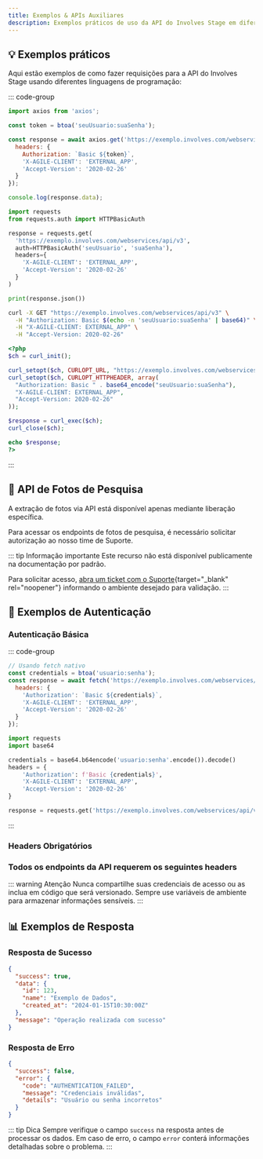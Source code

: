 ```yaml
---
title: Exemplos & APIs Auxiliares
description: Exemplos práticos de uso da API do Involves Stage em diferentes linguagens de programação.
---
```


## 💡 Exemplos práticos

Aqui estão exemplos de como fazer requisições para a API do Involves Stage usando diferentes linguagens de programação:

::: code-group

```javascript [JavaScript (axios)]
import axios from 'axios';

const token = btoa('seuUsuario:suaSenha');

const response = await axios.get('https://exemplo.involves.com/webservices/api/v3', {
  headers: {
    Authorization: `Basic ${token}`,
    'X-AGILE-CLIENT': 'EXTERNAL_APP',
    'Accept-Version': '2020-02-26'
  }
});

console.log(response.data);
```

```python [Python (requests)]
import requests
from requests.auth import HTTPBasicAuth

response = requests.get(
  'https://exemplo.involves.com/webservices/api/v3',
  auth=HTTPBasicAuth('seuUsuario', 'suaSenha'),
  headers={
    'X-AGILE-CLIENT': 'EXTERNAL_APP',
    'Accept-Version': '2020-02-26'
  }
)

print(response.json())
```

```bash [cURL]
curl -X GET "https://exemplo.involves.com/webservices/api/v3" \
  -H "Authorization: Basic $(echo -n 'seuUsuario:suaSenha' | base64)" \
  -H "X-AGILE-CLIENT: EXTERNAL_APP" \
  -H "Accept-Version: 2020-02-26"
```

```php [PHP]
<?php
$ch = curl_init();

curl_setopt($ch, CURLOPT_URL, "https://exemplo.involves.com/webservices/api/v3");
curl_setopt($ch, CURLOPT_HTTPHEADER, array(
  "Authorization: Basic " . base64_encode("seuUsuario:suaSenha"),
  "X-AGILE-CLIENT: EXTERNAL_APP",
  "Accept-Version: 2020-02-26"
));

$response = curl_exec($ch);
curl_close($ch);

echo $response;
?>
```

:::

## 📸 API de Fotos de Pesquisa

A extração de fotos via API está disponível apenas mediante liberação específica.

Para acessar os endpoints de fotos de pesquisa, é necessário solicitar autorização ao nosso time de Suporte.

::: tip Informação importante
Este recurso não está disponível publicamente na documentação por padrão.

Para solicitar acesso, [abra um ticket com o Suporte](https://help.involves.com/hc/pt-br/requests/new){target="_blank" rel="noopener"} informando o ambiente desejado para validação.
:::

## 🔧 Exemplos de Autenticação

### Autenticação Básica

::: code-group

```javascript [JavaScript]
// Usando fetch nativo
const credentials = btoa('usuario:senha');
const response = await fetch('https://exemplo.involves.com/webservices/api/v3', {
  headers: {
    'Authorization': `Basic ${credentials}`,
    'X-AGILE-CLIENT': 'EXTERNAL_APP',
    'Accept-Version': '2020-02-26'
  }
});
```

```python [Python]
import requests
import base64

credentials = base64.b64encode('usuario:senha'.encode()).decode()
headers = {
    'Authorization': f'Basic {credentials}',
    'X-AGILE-CLIENT': 'EXTERNAL_APP',
    'Accept-Version': '2020-02-26'
}

response = requests.get('https://exemplo.involves.com/webservices/api/v3', headers=headers)
```

:::

### Headers Obrigatórios

<script setup>
import ApiCard from '../.vitepress/theme/components/ApiCard.vue'

const headersTable = [
  {
    key: 'Authorization',
    description: '<code>Basic &lt;token&gt;</code> — Token de autenticação em Base64',
    color: 'blue'
  },
  {
    key: 'X-AGILE-CLIENT',
    description: '<code>EXTERNAL_APP</code> — Identificador do cliente',
    color: 'purple'
  },
  {
    key: 'Accept-Version',
    description: '<code>2020-02-26</code> — Versão da API',
    color: 'red'
  }
]
</script>

### Todos os endpoints da API requerem os seguintes headers

<ApiCard
  title="request.headers"
  :items="headersTable"
/>

::: warning Atenção
Nunca compartilhe suas credenciais de acesso ou as inclua em código que será versionado.
Sempre use variáveis de ambiente para armazenar informações sensíveis.
:::

## 📊 Exemplos de Resposta

### Resposta de Sucesso

```json
{
  "success": true,
  "data": {
    "id": 123,
    "name": "Exemplo de Dados",
    "created_at": "2024-01-15T10:30:00Z"
  },
  "message": "Operação realizada com sucesso"
}
```

### Resposta de Erro

```json
{
  "success": false,
  "error": {
    "code": "AUTHENTICATION_FAILED",
    "message": "Credenciais inválidas",
    "details": "Usuário ou senha incorretos"
  }
}
```

::: tip Dica
Sempre verifique o campo `success` na resposta antes de processar os dados.
Em caso de erro, o campo `error` conterá informações detalhadas sobre o problema.
:::
